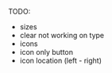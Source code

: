 TODO:
  - sizes
  - clear not working on type
  - icons 
  - icon only button
  - icon location (left - right)